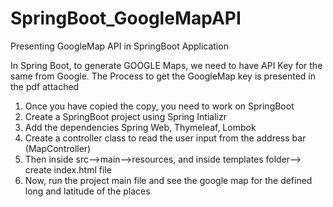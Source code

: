 # SpringBoot_GoogleMapAPI
Presenting GoogleMap API in SpringBoot Application

In Spring Boot, to generate GOOGLE Maps, we need to have API Key for the same from Google.
The Process to get the GoogleMap key is presented in the pdf attached

1. Once you have copied the copy, you need to work on SpringBoot
2. Create a SpringBoot project using Spring Intializr
3. Add the dependencies Spring Web, Thymeleaf, Lombok
4. Create a controller class to read the user input from the address bar (MapController)
5. Then inside src-->main-->resources, and inside templates folder--> create index.html file
6. Now, run the project main file and see the google map for the defined long and latitude of the places
